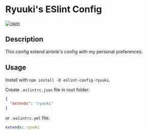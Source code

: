 # Ryuuki's ESlint Config


[![npm](https://img.shields.io/npm/v/eslint-config-ryuuki.svg)](https://www.npmjs.com/package/eslint-config-ryuuki)

## Description
This config extend  airbnb's config with my personal preferences.

## Usage
Install with `npm install -D eslint-config-ryuuki`.

Create `.eslintrc.json` file in root folder:
```json
{
  "extends": "ryuuki"
}
```
or `.eslintrc.yml` file:
```yml
extends: ryuuki
```